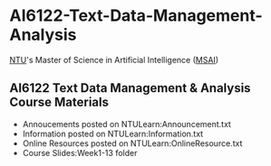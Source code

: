 # AI6122-Text-Data-Management-Analysis
[NTU](https://www.ntu.edu.sg/)'s Master of Science in Artificial Intelligence ([MSAI](https://www.ntu.edu.sg/scse/admissions/programmes/graduate-programmes/master-of-science-in-artificial-intelligence-(msai)))

## AI6122 Text Data Management &amp; Analysis Course Materials

- Annoucements posted on NTULearn:Announcement.txt
- Information posted on NTULearn:Information.txt
- Online Resources posted on NTULearn:OnlineResource.txt
- Course Slides:Week1-13 folder
